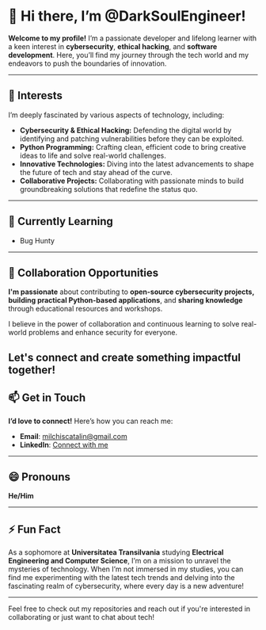 # 👋 Hi there, I’m @DarkSoulEngineer!

**Welcome to my profile!** I’m a passionate developer and lifelong learner with a keen interest in **cybersecurity**, **ethical hacking**, and **software development**. Here, you’ll find my journey through the tech world and my endeavors to push the boundaries of innovation.

---

## 👀 Interests
I’m deeply fascinated by various aspects of technology, including:

- **Cybersecurity & Ethical Hacking:** Defending the digital world by identifying and patching vulnerabilities before they can be exploited.
- **Python Programming:** Crafting clean, efficient code to bring creative ideas to life and solve real-world challenges.
- **Innovative Technologies:** Diving into the latest advancements to shape the future of tech and stay ahead of the curve.
- **Collaborative Projects:** Collaborating with passionate minds to build groundbreaking solutions that redefine the status quo.

---

## 🌱 Currently Learning
- Bug Hunty
---

## 💞 Collaboration Opportunities

**I'm passionate** about contributing to **open-source cybersecurity projects,
building practical Python-based applications**,
and **sharing knowledge** through educational resources and workshops.

I believe in the power of collaboration and continuous learning
to solve real-world problems and enhance security for everyone.

Let's connect and create something impactful together!
---

## 📫 Get in Touch
**I’d love to connect!** Here’s how you can reach me:

- **Email**: [milchiscatalin@gmail.com](mailto:milchiscatalin@gmail.com)
- **LinkedIn**: [Connect with me](https://www.linkedin.com/in/catalin-milchis-824b61335/)

---

## 😄 Pronouns
**He/Him**

---

## ⚡ Fun Fact
As a sophomore at **Universitatea Transilvania** studying **Electrical Engineering and Computer Science**, I’m on a mission to unravel the mysteries of technology. When I’m not immersed in my studies, you can find me experimenting with the latest tech trends and delving into the fascinating realm of cybersecurity, where every day is a new adventure!

---

Feel free to check out my repositories and reach out if you're interested in collaborating or just want to chat about tech!
